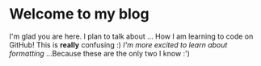 # Welcome to my blog

I'm glad you are here. I plan to talk about ...
How I am learning to code on GitHub! 
               This is **really** confusing :)
                            *I'm more excited to learn about formatting* 
               ...Because these are the only two I know :')
